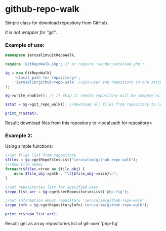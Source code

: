 # github-repo-walk

Simple class for download repository from GitHub.

_It is not wrapper for "git"_.

### Example of use:
```php
namespace ierusalim\GitRepoWalk;

require 'GitRepoWalk.php'; // or require 'vendor/autoload.php';

$g = new GitRepoWalk( 
    '<local path for repository>',
    'ierusalim/github-repo-walk' //git-user and repository in one string
);

$g->write_enable(); // if skip it remote repository will be compare with local

$stat = $g->git_repo_walk(); //download all files from repository to local-path

print_r($stat);
```

Result: download files from this repository to &lt;local path for repository&gt;

### Example 2:

Using simple functions:
```php
//Get files list from repository
$files = $g->getRepoFilesList("ierusalim/github-repo-walk");
//show file names
foreach($files->tree as $file_obj) {
    echo $file_obj->path . "\t{$file_obj->size}\n";
}

//Get repositories list for specified user:
$repo_list_arr = $g->getUserRepositoriesList('php-fig');

//Get information about repository 'ierusalim/github-repo-walk'
$repo_info = $g->getRepositoryInfo('ierusalim/github-repo-walk');

print_r($repo_list_arr);
```
Result: get as array repositories list of git-user 'php-fig'
